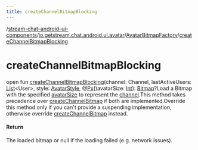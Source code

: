 ```yaml
---
title: createChannelBitmapBlocking
---
```

/[stream-chat-android-ui-components](../../index.md)/[io.getstream.chat.android.ui.avatar](../index.md)/[AvatarBitmapFactory](index.md)/[createChannelBitmapBlocking](createChannelBitmapBlocking.md)  
  
  
  
# createChannelBitmapBlocking  
open fun [createChannelBitmapBlocking](createChannelBitmapBlocking.md)(channel: Channel, lastActiveUsers: [List](https://kotlinlang.org/api/latest/jvm/stdlib/kotlin.collections/-list/index.html)&lt;User&gt;, style: [AvatarStyle](../AvatarStyle/index.md), @[Px](https://developer.android.com/reference/kotlin/androidx/annotation/Px.html)()avatarSize: [Int](https://kotlinlang.org/api/latest/jvm/stdlib/kotlin/-int/index.html)): [Bitmap](https://developer.android.com/reference/kotlin/android/graphics/Bitmap.html)?Load a Bitmap with the specified [avatarSize](createChannelBitmapBlocking.md) to represent the [channel](createChannelBitmapBlocking.md).This method takes precedence over [createChannelBitmap](createChannelBitmap.md) if both are implemented.Override this method only if you can't provide a suspending implementation, otherwise override [createChannelBitmap](createChannelBitmap.md) instead.  
  
#### Return  
The loaded bitmap or null if the loading failed (e.g. network issues).
